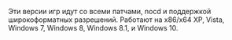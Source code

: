 Эти версии игр идут со всеми патчами, nocd и поддержкой широкоформатных разрешений. Работают на x86/x64 XP, Vista, Windows 7, Windows 8, Windows 8.1, и Windows 10.
